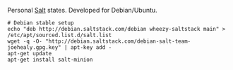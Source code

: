 Personal [Salt](http://saltstack.org/) states. Developed for
Debian/Ubuntu.

    # Debian stable setup
    echo "deb http://debian.saltstack.com/debian wheezy-saltstack main" > /etc/apt/sourced.list.d/salt.list
    wget -q -O- "http://debian.saltstack.com/debian-salt-team-joehealy.gpg.key" | apt-key add -
    apt-get update
    apt-get install salt-minion
